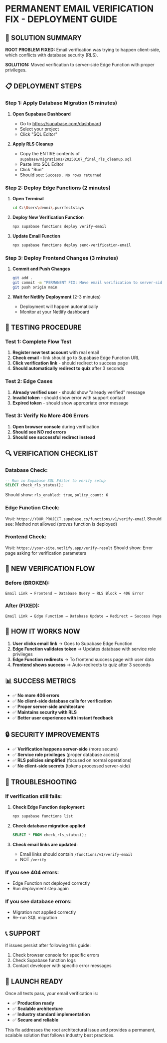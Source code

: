 # PERMANENT EMAIL VERIFICATION FIX - DEPLOYMENT GUIDE

## 🎯 SOLUTION SUMMARY

**ROOT PROBLEM FIXED:** Email verification was trying to happen client-side, which conflicts with database security (RLS). 

**SOLUTION:** Moved verification to server-side Edge Function with proper privileges.

## 📋 DEPLOYMENT STEPS

### Step 1: Apply Database Migration (5 minutes)

1. **Open Supabase Dashboard**
   - Go to https://supabase.com/dashboard
   - Select your project
   - Click "SQL Editor"

2. **Apply RLS Cleanup**
   - Copy the ENTIRE contents of `supabase/migrations/20250107_final_rls_cleanup.sql`
   - Paste into SQL Editor
   - Click "Run"
   - Should see: `Success. No rows returned`

### Step 2: Deploy Edge Functions (2 minutes)

1. **Open Terminal**
   ```bash
   cd C:\Users\denni\.purrfectstays
   ```

2. **Deploy New Verification Function**
   ```bash
   npx supabase functions deploy verify-email
   ```

3. **Update Email Function**
   ```bash
   npx supabase functions deploy send-verification-email
   ```

### Step 3: Deploy Frontend Changes (3 minutes)

1. **Commit and Push Changes**
   ```bash
   git add .
   git commit -m "PERMANENT FIX: Move email verification to server-side Edge Function"
   git push origin main
   ```

2. **Wait for Netlify Deployment** (2-3 minutes)
   - Deployment will happen automatically
   - Monitor at your Netlify dashboard

## 🧪 TESTING PROCEDURE

### Test 1: Complete Flow Test
1. **Register new test account** with real email
2. **Check email** - link should go to Supabase Edge Function URL
3. **Click verification link** - should redirect to success page
4. **Should automatically redirect to quiz** after 3 seconds

### Test 2: Edge Cases
1. **Already verified user** - should show "already verified" message
2. **Invalid token** - should show error with support contact
3. **Expired token** - should show appropriate error message

### Test 3: Verify No More 406 Errors
1. **Open browser console** during verification
2. **Should see NO red errors**
3. **Should see successful redirect instead**

## 🔍 VERIFICATION CHECKLIST

### Database Check:
```sql
-- Run in Supabase SQL Editor to verify setup
SELECT check_rls_status();
```
Should show: `rls_enabled: true`, `policy_count: 6`

### Edge Function Check:
Visit: `https://YOUR_PROJECT.supabase.co/functions/v1/verify-email`
Should see: Method not allowed (proves function is deployed)

### Frontend Check:
Visit: `https://your-site.netlify.app/verify-result`
Should show: Error page asking for verification parameters

## 🚀 NEW VERIFICATION FLOW

### Before (BROKEN):
```
Email Link → Frontend → Database Query → RLS Block → 406 Error
```

### After (FIXED):
```
Email Link → Edge Function → Database Update → Redirect → Success Page
```

## 🔧 HOW IT WORKS NOW

1. **User clicks email link** → Goes to Supabase Edge Function
2. **Edge Function validates token** → Updates database with service role privileges
3. **Edge Function redirects** → To frontend success page with user data
4. **Frontend shows success** → Auto-redirects to quiz after 3 seconds

## 📊 SUCCESS METRICS

- ✅ **No more 406 errors**
- ✅ **No client-side database calls for verification**
- ✅ **Proper server-side architecture**
- ✅ **Maintains security with RLS**
- ✅ **Better user experience with instant feedback**

## 🔒 SECURITY IMPROVEMENTS

- ✅ **Verification happens server-side** (more secure)
- ✅ **Service role privileges** (proper database access)
- ✅ **RLS policies simplified** (focused on normal operations)
- ✅ **No client-side secrets** (tokens processed server-side)

## 🚨 TROUBLESHOOTING

### If verification still fails:

1. **Check Edge Function deployment**:
   ```bash
   npx supabase functions list
   ```

2. **Check database migration applied**:
   ```sql
   SELECT * FROM check_rls_status();
   ```

3. **Check email links are updated**:
   - Email links should contain `/functions/v1/verify-email`
   - NOT `/verify`

### If you see 404 errors:
- Edge Function not deployed correctly
- Run deployment step again

### If you see database errors:
- Migration not applied correctly
- Re-run SQL migration

## 📞 SUPPORT

If issues persist after following this guide:
1. Check browser console for specific errors
2. Check Supabase function logs
3. Contact developer with specific error messages

## 🎉 LAUNCH READY

Once all tests pass, your email verification is:
- ✅ **Production ready**
- ✅ **Scalable architecture**
- ✅ **Industry standard implementation**
- ✅ **Secure and reliable**

This fix addresses the root architectural issue and provides a permanent, scalable solution that follows industry best practices.
